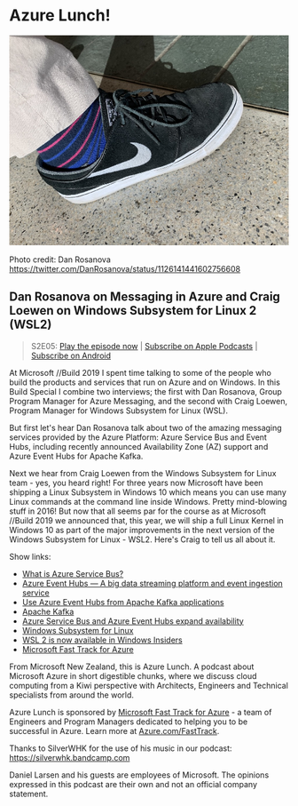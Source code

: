 # Azure Lunch!

![More comfortable shoes](./s2e05_960.jpg)

Photo credit: Dan Rosanova <https://twitter.com/DanRosanova/status/1126141441602756608>

## Dan Rosanova on Messaging in Azure and Craig Loewen on Windows Subsystem for Linux 2 (WSL2)

> S2E05: [Play the episode now](https://azurelunch.azurefd.net/episodes/azure-lunch-s2e05.mp3) |
> [Subscribe on Apple Podcasts](https://podcasts.apple.com/nz/podcast/azure-lunch/id1436427476)
| [Subscribe on Android](https://subscribeonandroid.com/azurelunchnz.azureedge.net/podcast/feed.rss)

<p>At Microsoft //Build 2019 I spent time talking to some of the people who build the products and services
that run on Azure and on Windows. In this Build Special I combine two interviews; the first with Dan
Rosanova, Group Program Manager for Azure Messaging, and the second with Craig Loewen, Program Manager 
for Windows Subsystem for Linux (WSL).</p>

<p>But first let's hear Dan Rosanova talk about two of the amazing messaging services provided by the
Azure Platform: Azure Service Bus and Event Hubs, including recently announced Availability Zone
(AZ) support and Azure Event Hubs for Apache Kafka.</p>

<p>Next we hear from Craig Loewen from the Windows Subsystem for Linux team - yes, you heard right!
For three years now Microsoft have been shipping a Linux Subsystem in Windows 10 which means you can
use many Linux commands at the command line inside Windows. Pretty mind-blowing stuff in 2016! But now
that all seems par for the course as at Microsoft //Build 2019 we announced that, this year, we will
ship a full Linux Kernel in Windows 10 as part of the major improvements in the next version of the
Windows Subsystem for Linux - WSL2. Here's Craig to tell us all about it.</p>

<p>Show links:</p>

<ul>
<li><a href="https://docs.microsoft.com/en-us/azure/service-bus-messaging/service-bus-messaging-overview">What 
is Azure Service Bus?</a></li>
<li><a href="https://docs.microsoft.com/en-in/azure/event-hubs/event-hubs-about">Azure Event Hubs — A 
big data streaming platform and event ingestion service</a></li>
<li><a href="https://docs.microsoft.com/en-us/azure/event-hubs/event-hubs-for-kafka-ecosystem-overview">Use
Azure Event Hubs from Apache Kafka applications</a></li>
<li><a href="https://kafka.apache.org/">Apache Kafka</a></li>
<li><a href="https://azure.microsoft.com/en-in/blog/azure-service-bus-and-azure-event-hubs-expand-availability/">Azure
Service Bus and Azure Event Hubs expand availability</a></li>
<li><a href="https://docs.microsoft.com/en-us/windows/wsl/about">Windows Subsystem for Linux</a></li>
<li><a href="https://devblogs.microsoft.com/commandline/wsl-2-is-now-available-in-windows-insiders/">WSL
2 is now available in Windows Insiders</a></li>
<li><a href="https://azure.com/FastTrack">Microsoft Fast Track for Azure</a></li>
</ul>

<p>From Microsoft New Zealand, this is Azure Lunch. A podcast about Microsoft Azure in short digestible
chunks, where we discuss cloud computing from a Kiwi perspective with Architects, Engineers and Technical
specialists from around the world.</p>

<p>Azure Lunch is sponsored by <a href="https://azure.com/FastTrack">Microsoft Fast Track for Azure</a> 
- a team of Engineers and Program Managers dedicated to helping you to be successful in Azure. Learn 
more at <a href="https://azure.com/FastTrack">Azure.com/FastTrack</a>.</p>

<p>Thanks to SilverWHK for the use of his music in our podcast: <a href="https://silverwhk.bandcamp.com/">https://silverwhk.bandcamp.com</a></p>

<p>Daniel Larsen and his guests are employees of Microsoft. The opinions expressed in this podcast are
their own and not an official company statement.</p>
